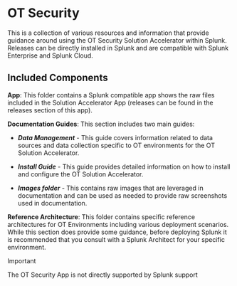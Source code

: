 # OT Security

This is a collection of various resources and information that provide guidance around using the OT Security Solution Accelerator within Splunk.  Releases can be directly installed in Splunk and are compatible with Splunk Enterprise and Splunk Cloud.

## Included Components

**App**:  This folder contains a Splunk compatible app shows the raw files included in the Solution Accelerator App (releases can be found in the releases section of this app).

**Documentation Guides**:  This section includes two main guides:

* ***Data Management*** - This guide covers information related to data sources and data collection specific to OT environments for the OT Solution Accelerator.

* ***Install Guide*** - This guide provides detailed information on how to install and configure the OT Solution Accelerator.

* ***Images folder*** - This contains raw images that are leveraged in documentation and can be used as needed to provide raw screenshots used in documentation.
  
**Reference Architecture**:  This folder contains specific reference architectures for OT Environments including various deployment scenarios.  While this section does provide some guidance, before deploying Splunk it is recommended that you consult with a Splunk Architect for your specific environment.

> [!IMPORTANT]  
> The OT Security App is not directly supported by Splunk support
